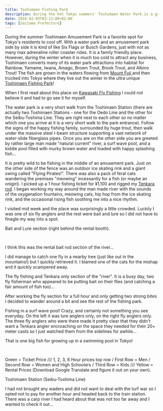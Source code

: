 ```yaml
---
title: Toshimaen Fishing Park
description: During the hot Tokyo summers' Toshimaen Water Park is a great spot to cool off, but during the winter it becomes the famous Toshimaen Fishing Park...
date: 2016-02-03T03:13:00+02:00
tags: [Saitama Prefecture]
---
```

<div class="text-lg mt-2">
<p class="mb-2">During the summer Toshimaen Amusement Park is a favorite spot for Tokyo's residents to cool off. With a water park and an amusement park side by side it is kind of like Six Flags or Busch Gardens, just with not as many max adrenaline roller coaster rides. It is a family friendly place. However, during the winter when it is much too cold to attract any business, Toshimaen converts many of its water park attractions into habitat for Rainbow, Yamame, Iwana, Amago, Brown Trout, Brook Trout, and Albino Trout! The fish are grown in the waters flowing from <a href="https://www.fallfishtenkara.com/climbing-mount-fuji/" target="_blank" rel="noopener noreferrer" class="text-red-500 hover:bg-red-500 hover:text-white">Mount Fuji </a>and then trucked into Tokyo where they live out the winter in the ultra unique <a href="https://www.t-fishingarea.com/" target="_blank" rel="noopener noreferrer" class="text-red-500 hover:bg-red-500 hover:text-white">Toshimaen Fishing Park</a>!</p>

<p class="mt-2 mb-2">When I first read about this place on <a href="https://kawasakiflyfishing.wordpress.com/2016/01/01/fishing-in-a-theme-park-in-tokyo/" target="_blank" rel="noopener noreferrer" class="text-red-500 hover:bg-red-500 hover:text-white">Kawasaki Fly Fishing</a> I could not believe it and had to go see it for myself.</p>



<p class="mt-2 mb-2">The water park is a very short walk from the Toshimaen Station (there are actually two Toshimaen Stations - one for the Oedo Line and the other for the Seibu-Toshima Line. They are right next to each other so no matter which one you arrive at it is a very short walk to the park entrance). Follow the signs of the happy fishing family, surrounded by huge trout, then walk under the massive steel I-beam structure supporting a vast network of water-slide fiberglass pipes. Once you are on the other side you are greeted by rather large man made "natural current" river, a surf wave pool, and a kiddie pool filled with murky brown water and loaded with happy splashing fish...</p>


<p class="mt-2 mb-2">It is pretty wild to be fishing in the middle of an amusement park. Just on the other side of the fence was an outdoor ice skating rink and a giant swing called "Flying Pirates!". There was also a pack of feral cats wandering the premises "meowing" incessantly for a fish (or maybe an onigiri). I picked up a 1 hour fishing ticket for ¥1,100 and rigged my <a href="https://www.fallfishtenkara.com/my-tenkara-rods/" target="_blank" rel="noopener noreferrer" class="text-red-500 hover:bg-red-500 hover:text-white">Tenkara rod</a>. I began working my way around the man made river with the sounds of the oxygenation fountains, meowing cats, hip hop from the ice skating rink, and the occasional rising fish soothing me into a nice rhythm.</p>


<p class="mt-2 mb-2">I visited mid week and the place was surprisingly a little crowded. Luckily I was one of six fly anglers and the rest were bait and lure so I did not have to finagle my way into a spot.</p>

<p class="mt-2 mb-2">Bait and Lure section (right behind the rental booth).</p>

&nbsp;

<p class="mt-2 mb-2">I think this was the rental bait rod section of the river...</p>

<p class="mt-2 mb-2">I did manage to catch one fly in a nearby tree (just like out in the mountains!) but I quickly retrieved it. I blamed one of the cats for the mishap and it quickly scampered away.</p>

<p class="mt-2 mb-2">The fly fishing and Tenkara only section of the "river". It is a busy day, two fly fisherman who appeared to be putting bait on their flies (and catching a fair amount of fish too)...</p>

<p class="mt-2 mb-2">After working the fly section for a full hour and only getting two strong bites I decided to wander around a bit and see the rest of the fishing park.</p>


<p class="mt-2 mb-2">Fishing in a surf wave pool! Crazy, and certainly not something you see everyday. On the left it was lure anglers only, on the right fly anglers only. The three fly anglers who were there made it pretty clear that they didn't want a Tenkara angler encroaching on the space they needed for their 20+ meter casts so I just watched them from the sidelines for awhile...</p>

<p class="mt-2 mb-2">That is one big fish for growing up in a swimming pool in Tokyo!</p>

&nbsp;

<p class="mt-2 mb-2">Green = Ticket Price /// 1, 2, 3, 6 Hour prices top row / First Row = Men / Second Row = Women and High Schoolers / Third Row = Kids /// Yellow = Rental Prices (Download Google Translate and figure it out on your own).</p>

<p class="mt-2 mb-2">Toshimaen Station (Seibu-Toshima Line)</p>

<p class="mt-2 mb-2">I had not brought any waders and did not want to deal with the turf war so I opted not to pay for another hour and headed back to the train station. There was a carp river I had heard about that was not too far away and I wanted to check it out...</p>

<img class="w-8/12 rounded-lg shadow-lg mx-auto" src="" alt="" />
</div>


